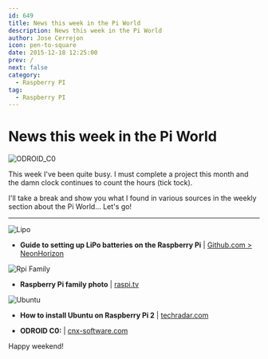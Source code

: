 ```yaml
---
id: 649
title: News this week in the Pi World
description: News this week in the Pi World
author: Jose Cerrejon
icon: pen-to-square
date: 2015-12-18 12:25:00
prev: /
next: false
category:
  - Raspberry PI
tag:
  - Raspberry PI
---
```


# News this week in the Pi World

![ODROID_C0](/images/2015/12/ODROID_C0.jpg)

This week I've been quite busy. I must complete a project this month and the damn clock continues to count the hours (tick tock).

I'll take a break and show you what I found in various sources in the weekly section about the Pi World... Let's go!

- - -
![Lipo](/images/2015/12/pizero_withLipo.png)

* **Guide to setting up LiPo batteries on the Raspberry Pi** | [Github.com > NeonHorizon](https://github.com/NeonHorizon/lipopi)

![Rpi Family](/images/2015/12/raspi_family.jpg)

* **Raspberry Pi family photo** | [raspi.tv](http://raspi.tv/2015/raspberry-pi-zero-updated-pi-family-photo)

![Ubuntu](/images/2015/12/ubuntu.jpg)

* **How to install Ubuntu on Raspberry Pi 2** | [techradar.com](http://www.techradar.com/how-to/computing/how-to-install-ubuntu-on-raspberry-pi-2-1310847)

* **ODROID C0:** | [cnx-software.com](http://www.cnx-software.com/2015/12/11/odroid-c0-board-is-an-upcoming-alternative-to-raspberry-pi-zero/)


Happy weekend!